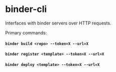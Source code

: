 # binder-cli

Interfaces with binder servers over HTTP requests.

Primary commands:

#### `binder build <repo> --token=X --url=X`

#### `binder register <template> --token=X --url=X`

#### `binder deploy <template> --token=X --url=X`

